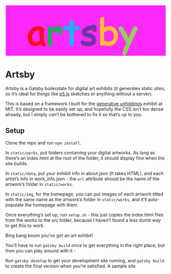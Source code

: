 ![The artsby logo in comic sans](static/img/header.png)
# Artsby

Artsby is a Gatsby boilerplate for digital art exhibits (it generates static sites, so it’s ideal for things like [p5.js](https://p5js.org/) sketches or anything without a server).

This is based on a framework I built for the [generative unfoldings](https://generative-unfoldings.mit.edu/) exhibit at MIT. It’s designed to be easily set up, and hopefully the CSS isn’t too dense already, but I simply can’t be bothered to fix it so that’s up to you.

## Setup

Clone the repo and run `npm install`.

In `static/works`, put folders containing your digital artworks. As long as there’s an index.html at the root of the folder, it should display fine when the site builds.

In `static/data`, put your exhibit info in about.json (it takes HTML), and each artist’s info in work_info.json - the `url` attribute should be the name of the artwork’s folder in `static/works`.

In `static/img`, for the homepage, you can put images of each artwork titled with the same name as the artwork’s folder in `static/works`, and it’ll auto-populate the homepage with them.

Once everything’s set up, run `setup.sh` - this just copies the index.html files from the works to the src folder, because I haven’t found a less dumb way to get this to work.

Bing bang boom you’ve got an art exhibit! 

You’ll have to run `gatsby build` once to get everything in the right place, but then you can play around with it -

Run `gatsby develop` to get your development site running, and `gatsby build` to create the final version when you’re satisfied. A sample site
